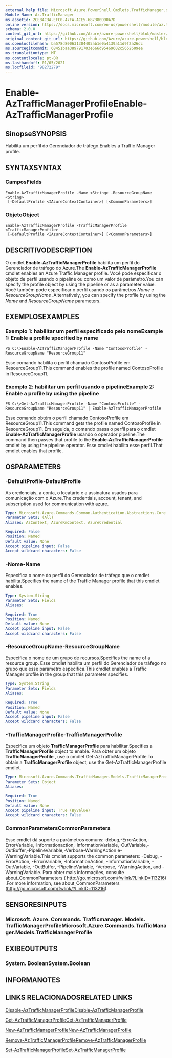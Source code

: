 ```yaml
---
external help file: Microsoft.Azure.PowerShell.Cmdlets.TrafficManager.dll-Help.xml
Module Name: Az.TrafficManager
ms.assetid: 2CE84C3A-EFC0-47FA-ACE5-687380D90A7D
online version: https://docs.microsoft.com/en-us/powershell/module/az.trafficmanager/enable-aztrafficmanagerprofile
schema: 2.0.0
content_git_url: https://github.com/Azure/azure-powershell/blob/master/src/TrafficManager/TrafficManager/help/Enable-AzTrafficManagerProfile.md
original_content_git_url: https://github.com/Azure/azure-powershell/blob/master/src/TrafficManager/TrafficManager/help/Enable-AzTrafficManagerProfile.md
ms.openlocfilehash: ba578d800631304405ab1e0a4139a11d9f2a26dc
ms.sourcegitcommit: 68451baa389791703e666d95469602c5652609ee
ms.translationtype: MT
ms.contentlocale: pt-BR
ms.lasthandoff: 01/05/2021
ms.locfileid: "98272279"
---
```

# <span data-ttu-id="08a56-101">Enable-AzTrafficManagerProfile</span><span class="sxs-lookup"><span data-stu-id="08a56-101">Enable-AzTrafficManagerProfile</span></span>

## <span data-ttu-id="08a56-102">Sinopse</span><span class="sxs-lookup"><span data-stu-id="08a56-102">SYNOPSIS</span></span>
<span data-ttu-id="08a56-103">Habilita um perfil do Gerenciador de tráfego.</span><span class="sxs-lookup"><span data-stu-id="08a56-103">Enables a Traffic Manager profile.</span></span>

## <span data-ttu-id="08a56-104">SYNTAX</span><span class="sxs-lookup"><span data-stu-id="08a56-104">SYNTAX</span></span>

### <span data-ttu-id="08a56-105">Campos</span><span class="sxs-lookup"><span data-stu-id="08a56-105">Fields</span></span>
```
Enable-AzTrafficManagerProfile -Name <String> -ResourceGroupName <String>
 [-DefaultProfile <IAzureContextContainer>] [<CommonParameters>]
```

### <span data-ttu-id="08a56-106">Objeto</span><span class="sxs-lookup"><span data-stu-id="08a56-106">Object</span></span>
```
Enable-AzTrafficManagerProfile -TrafficManagerProfile <TrafficManagerProfile>
 [-DefaultProfile <IAzureContextContainer>] [<CommonParameters>]
```

## <span data-ttu-id="08a56-107">DESCRITIVO</span><span class="sxs-lookup"><span data-stu-id="08a56-107">DESCRIPTION</span></span>
<span data-ttu-id="08a56-108">O cmdlet **Enable-AzTrafficManagerProfile** habilita um perfil do Gerenciador de tráfego do Azure.</span><span class="sxs-lookup"><span data-stu-id="08a56-108">The **Enable-AzTrafficManagerProfile** cmdlet enables an Azure Traffic Manager profile.</span></span>
<span data-ttu-id="08a56-109">Você pode especificar o objeto de perfil usando o pipeline ou como um valor de parâmetro.</span><span class="sxs-lookup"><span data-stu-id="08a56-109">You can specify the profile object by using the pipeline or as a parameter value.</span></span>
<span data-ttu-id="08a56-110">Você também pode especificar o perfil usando os parâmetros *Name* e *ResourceGroupName* .</span><span class="sxs-lookup"><span data-stu-id="08a56-110">Alternatively, you can specify the profile by using the *Name* and *ResourceGroupName* parameters.</span></span>

## <span data-ttu-id="08a56-111">EXEMPLOS</span><span class="sxs-lookup"><span data-stu-id="08a56-111">EXAMPLES</span></span>

### <span data-ttu-id="08a56-112">Exemplo 1: habilitar um perfil especificado pelo nome</span><span class="sxs-lookup"><span data-stu-id="08a56-112">Example 1: Enable a profile specified by name</span></span>
```
PS C:\>Enable-AzTrafficManagerProfile -Name "ContosoProfile" -ResourceGroupName "ResourceGroup11"
```

<span data-ttu-id="08a56-113">Esse comando habilita o perfil chamado ContosoProfile em ResourceGroup11.</span><span class="sxs-lookup"><span data-stu-id="08a56-113">This command enables the profile named ContosoProfile in ResourceGroup11.</span></span>

### <span data-ttu-id="08a56-114">Exemplo 2: habilitar um perfil usando o pipeline</span><span class="sxs-lookup"><span data-stu-id="08a56-114">Example 2: Enable a profile by using the pipeline</span></span>
```
PS C:\>Get-AzTrafficManagerProfile -Name "ContosoProfile" -ResourceGroupName "ResourceGroup11" | Enable-AzTrafficManagerProfile
```

<span data-ttu-id="08a56-115">Esse comando obtém o perfil chamado ContosoProfile em ResourceGroup11.</span><span class="sxs-lookup"><span data-stu-id="08a56-115">This command gets the profile named ContosoProfile in ResourceGroup11.</span></span>
<span data-ttu-id="08a56-116">Em seguida, o comando passa o perfil para o cmdlet **Enable-AzTrafficManagerProfile** usando o operador pipeline.</span><span class="sxs-lookup"><span data-stu-id="08a56-116">The command then passes that profile to the **Enable-AzTrafficManagerProfile** cmdlet by using the pipeline operator.</span></span>
<span data-ttu-id="08a56-117">Esse cmdlet habilita esse perfil.</span><span class="sxs-lookup"><span data-stu-id="08a56-117">That cmdlet enables that profile.</span></span>

## <span data-ttu-id="08a56-118">OS</span><span class="sxs-lookup"><span data-stu-id="08a56-118">PARAMETERS</span></span>

### <span data-ttu-id="08a56-119">-DefaultProfile</span><span class="sxs-lookup"><span data-stu-id="08a56-119">-DefaultProfile</span></span>
<span data-ttu-id="08a56-120">As credenciais, a conta, o locatário e a assinatura usados para comunicação com o Azure.</span><span class="sxs-lookup"><span data-stu-id="08a56-120">The credentials, account, tenant, and subscription used for communication with azure.</span></span>

```yaml
Type: Microsoft.Azure.Commands.Common.Authentication.Abstractions.Core.IAzureContextContainer
Parameter Sets: (All)
Aliases: AzContext, AzureRmContext, AzureCredential

Required: False
Position: Named
Default value: None
Accept pipeline input: False
Accept wildcard characters: False
```

### <span data-ttu-id="08a56-121">-Nome</span><span class="sxs-lookup"><span data-stu-id="08a56-121">-Name</span></span>
<span data-ttu-id="08a56-122">Especifica o nome do perfil do Gerenciador de tráfego que o cmdlet habilita.</span><span class="sxs-lookup"><span data-stu-id="08a56-122">Specifies the name of the Traffic Manager profile that this cmdlet enables.</span></span>

```yaml
Type: System.String
Parameter Sets: Fields
Aliases:

Required: True
Position: Named
Default value: None
Accept pipeline input: False
Accept wildcard characters: False
```

### <span data-ttu-id="08a56-123">-ResourceGroupName</span><span class="sxs-lookup"><span data-stu-id="08a56-123">-ResourceGroupName</span></span>
<span data-ttu-id="08a56-124">Especifica o nome de um grupo de recursos.</span><span class="sxs-lookup"><span data-stu-id="08a56-124">Specifies the name of a resource group.</span></span>
<span data-ttu-id="08a56-125">Esse cmdlet habilita um perfil do Gerenciador de tráfego no grupo que esse parâmetro especifica.</span><span class="sxs-lookup"><span data-stu-id="08a56-125">This cmdlet enables a Traffic Manager profile in the group that this parameter specifies.</span></span>

```yaml
Type: System.String
Parameter Sets: Fields
Aliases:

Required: True
Position: Named
Default value: None
Accept pipeline input: False
Accept wildcard characters: False
```

### <span data-ttu-id="08a56-126">-TrafficManagerProfile</span><span class="sxs-lookup"><span data-stu-id="08a56-126">-TrafficManagerProfile</span></span>
<span data-ttu-id="08a56-127">Especifica um objeto **TrafficManagerProfile** para habilitar.</span><span class="sxs-lookup"><span data-stu-id="08a56-127">Specifies a **TrafficManagerProfile** object to enable.</span></span>
<span data-ttu-id="08a56-128">Para obter um objeto **TrafficManagerProfile** , use o cmdlet Get-AzTrafficManagerProfile.</span><span class="sxs-lookup"><span data-stu-id="08a56-128">To obtain a **TrafficManagerProfile** object, use the Get-AzTrafficManagerProfile cmdlet.</span></span>

```yaml
Type: Microsoft.Azure.Commands.TrafficManager.Models.TrafficManagerProfile
Parameter Sets: Object
Aliases:

Required: True
Position: Named
Default value: None
Accept pipeline input: True (ByValue)
Accept wildcard characters: False
```

### <span data-ttu-id="08a56-129">CommonParameters</span><span class="sxs-lookup"><span data-stu-id="08a56-129">CommonParameters</span></span>
<span data-ttu-id="08a56-130">Esse cmdlet dá suporte a parâmetros comuns:-debug,-ErrorAction,-ErrorVariable,-Informationaction,-InformationVariable,-OutVariable,-OutBuffer,-PipelineVariable,-Verbose-WarningAction e-WarningVariable.</span><span class="sxs-lookup"><span data-stu-id="08a56-130">This cmdlet supports the common parameters: -Debug, -ErrorAction, -ErrorVariable, -InformationAction, -InformationVariable, -OutVariable, -OutBuffer, -PipelineVariable, -Verbose, -WarningAction, and -WarningVariable.</span></span> <span data-ttu-id="08a56-131">Para obter mais informações, consulte about_CommonParameters ( http://go.microsoft.com/fwlink/?LinkID=113216) .</span><span class="sxs-lookup"><span data-stu-id="08a56-131">For more information, see about_CommonParameters (http://go.microsoft.com/fwlink/?LinkID=113216).</span></span>

## <span data-ttu-id="08a56-132">SENSORES</span><span class="sxs-lookup"><span data-stu-id="08a56-132">INPUTS</span></span>

### <span data-ttu-id="08a56-133">Microsoft. Azure. Commands. Trafficmanager. Models. TrafficManagerProfile</span><span class="sxs-lookup"><span data-stu-id="08a56-133">Microsoft.Azure.Commands.TrafficManager.Models.TrafficManagerProfile</span></span>

## <span data-ttu-id="08a56-134">EXIBE</span><span class="sxs-lookup"><span data-stu-id="08a56-134">OUTPUTS</span></span>

### <span data-ttu-id="08a56-135">System. Boolean</span><span class="sxs-lookup"><span data-stu-id="08a56-135">System.Boolean</span></span>

## <span data-ttu-id="08a56-136">INFORMA</span><span class="sxs-lookup"><span data-stu-id="08a56-136">NOTES</span></span>

## <span data-ttu-id="08a56-137">LINKS RELACIONADOS</span><span class="sxs-lookup"><span data-stu-id="08a56-137">RELATED LINKS</span></span>

[<span data-ttu-id="08a56-138">Disable-AzTrafficManagerProfile</span><span class="sxs-lookup"><span data-stu-id="08a56-138">Disable-AzTrafficManagerProfile</span></span>](./Disable-AzTrafficManagerProfile.md)

[<span data-ttu-id="08a56-139">Get-AzTrafficManagerProfile</span><span class="sxs-lookup"><span data-stu-id="08a56-139">Get-AzTrafficManagerProfile</span></span>](./Get-AzTrafficManagerProfile.md)

[<span data-ttu-id="08a56-140">New-AzTrafficManagerProfile</span><span class="sxs-lookup"><span data-stu-id="08a56-140">New-AzTrafficManagerProfile</span></span>](./New-AzTrafficManagerProfile.md)

[<span data-ttu-id="08a56-141">Remove-AzTrafficManagerProfile</span><span class="sxs-lookup"><span data-stu-id="08a56-141">Remove-AzTrafficManagerProfile</span></span>](./Remove-AzTrafficManagerProfile.md)

[<span data-ttu-id="08a56-142">Set-AzTrafficManagerProfile</span><span class="sxs-lookup"><span data-stu-id="08a56-142">Set-AzTrafficManagerProfile</span></span>](./Set-AzTrafficManagerProfile.md)


